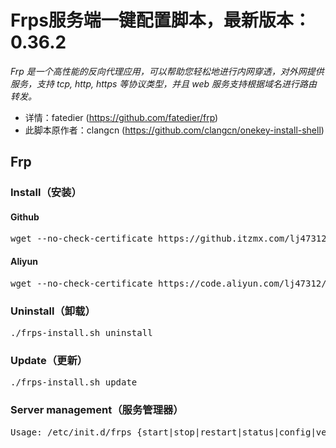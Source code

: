 <h1>Frps服务端一键配置脚本，最新版本：0.36.2</h1>
<p><em>Frp 是一个高性能的反向代理应用，可以帮助您轻松地进行内网穿透，对外网提供服务，支持 tcp, http, https 等协议类型，并且 web 服务支持根据域名进行路由转发。</em></p>
<ul>
  <li>详情：fatedier (<a href="https://github.com/fatedier/frp">https://github.com/fatedier/frp</a>)</li>
  <li>此脚本原作者：clangcn (<a href="https://github.com/clangcn/onekey-install-shell">https://github.com/clangcn/onekey-install-shell</a>)</li>
</ul>
<h2><a id="user-content-frps-onekey-install-shell" aria-hidden="true" href="https://github.com/lj47312/frp#frp"></a>Frp</h2>
<h3><a id="user-content-install安装" aria-hidden="true" href="https://github.com/lj47312/frp#install安装"></a>Install（安装）</h3>
<h4><a id="user-content-github" aria-hidden="true" href="https://github.com/lj47312/frp#github"></a>Github</h4>
<div>
  <pre>wget --no-check-certificate https://github.itzmx.com/lj47312/frp/master/frps-install.sh -O ./frps-install.sh &amp;&amp; chmod 700 ./frps-install.sh &amp;&amp; ./frps-install.sh install</pre>
</div>
<h4><a id="user-content-aliyun" aria-hidden="true" href="https://github.com/lj47312/frp#aliyun"></a>Aliyun</h4>
<div>
  <pre>wget --no-check-certificate https://code.aliyun.com/lj47312/frp/raw/master/frps-install.sh -O ./frps-install.sh &amp;&amp; chmod 700 ./frps-install.sh &amp;&amp; ./frps-install.sh install</pre>
</div>
<h3><a id="user-content-uninstall卸载" aria-hidden="true" href="https://github.com/lj47312/frp#uninstall卸载"></a>Uninstall（卸载）</h3>
<div>
  <pre>./frps-install.sh uninstall</pre>
</div>
<h3><a id="user-content-update更新" aria-hidden="true" href="https://github.com/lj47312/frp#update更新"></a>Update（更新）</h3>
<div>
  <pre>./frps-install.sh update</pre>
</div>
<h3><a id="user-content-server-management服务管理器" aria-hidden="true" href="https://github.com/lj47312/frp#server-management服务管理器"></a>Server management（服务管理器）</h3>
<div>
  <pre>Usage: /etc/init.d/frps {start|stop|restart|status|config|version}</pre>
</div>

